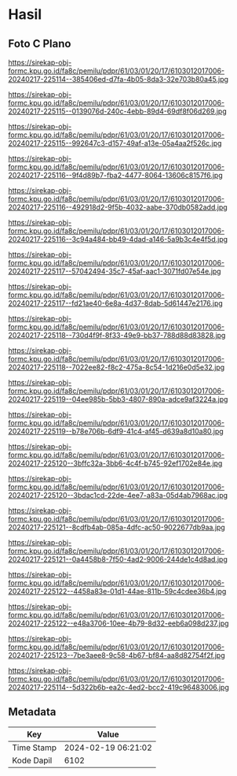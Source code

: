 # Hasil

## Foto C Plano

https://sirekap-obj-formc.kpu.go.id/fa8c/pemilu/pdpr/61/03/01/20/17/6103012017006-20240217-225114--385406ed-d7fa-4b05-8da3-32e703b80a45.jpg

https://sirekap-obj-formc.kpu.go.id/fa8c/pemilu/pdpr/61/03/01/20/17/6103012017006-20240217-225115--0139076d-240c-4ebb-89d4-69df8f06d269.jpg

https://sirekap-obj-formc.kpu.go.id/fa8c/pemilu/pdpr/61/03/01/20/17/6103012017006-20240217-225115--992647c3-d157-49af-a13e-05a4aa2f526c.jpg

https://sirekap-obj-formc.kpu.go.id/fa8c/pemilu/pdpr/61/03/01/20/17/6103012017006-20240217-225116--9f4d89b7-fba2-4477-8064-13606c8157f6.jpg

https://sirekap-obj-formc.kpu.go.id/fa8c/pemilu/pdpr/61/03/01/20/17/6103012017006-20240217-225116--492918d2-9f5b-4032-aabe-370db0582add.jpg

https://sirekap-obj-formc.kpu.go.id/fa8c/pemilu/pdpr/61/03/01/20/17/6103012017006-20240217-225116--3c94a484-bb49-4dad-a146-5a9b3c4e4f5d.jpg

https://sirekap-obj-formc.kpu.go.id/fa8c/pemilu/pdpr/61/03/01/20/17/6103012017006-20240217-225117--57042494-35c7-45af-aac1-3071fd07e54e.jpg

https://sirekap-obj-formc.kpu.go.id/fa8c/pemilu/pdpr/61/03/01/20/17/6103012017006-20240217-225117--fd21ae40-6e8a-4d37-8dab-5d61447e2176.jpg

https://sirekap-obj-formc.kpu.go.id/fa8c/pemilu/pdpr/61/03/01/20/17/6103012017006-20240217-225118--730d4f9f-8f33-49e9-bb37-788d88d83828.jpg

https://sirekap-obj-formc.kpu.go.id/fa8c/pemilu/pdpr/61/03/01/20/17/6103012017006-20240217-225118--7022ee82-f8c2-475a-8c54-1d216e0d5e32.jpg

https://sirekap-obj-formc.kpu.go.id/fa8c/pemilu/pdpr/61/03/01/20/17/6103012017006-20240217-225119--04ee985b-5bb3-4807-890a-adce9af3224a.jpg

https://sirekap-obj-formc.kpu.go.id/fa8c/pemilu/pdpr/61/03/01/20/17/6103012017006-20240217-225119--b78e706b-6df9-41c4-af45-d639a8d10a80.jpg

https://sirekap-obj-formc.kpu.go.id/fa8c/pemilu/pdpr/61/03/01/20/17/6103012017006-20240217-225120--3bffc32a-3bb6-4c4f-b745-92ef1702e84e.jpg

https://sirekap-obj-formc.kpu.go.id/fa8c/pemilu/pdpr/61/03/01/20/17/6103012017006-20240217-225120--3bdac1cd-22de-4ee7-a83a-05d4ab7968ac.jpg

https://sirekap-obj-formc.kpu.go.id/fa8c/pemilu/pdpr/61/03/01/20/17/6103012017006-20240217-225121--8cdfb4ab-085a-4dfc-ac50-9022677db9aa.jpg

https://sirekap-obj-formc.kpu.go.id/fa8c/pemilu/pdpr/61/03/01/20/17/6103012017006-20240217-225121--0a4458b8-7f50-4ad2-9006-244de1c4d8ad.jpg

https://sirekap-obj-formc.kpu.go.id/fa8c/pemilu/pdpr/61/03/01/20/17/6103012017006-20240217-225122--4458a83e-01d1-44ae-811b-59c4cdee36b4.jpg

https://sirekap-obj-formc.kpu.go.id/fa8c/pemilu/pdpr/61/03/01/20/17/6103012017006-20240217-225122--e48a3706-10ee-4b79-8d32-eeb6a098d237.jpg

https://sirekap-obj-formc.kpu.go.id/fa8c/pemilu/pdpr/61/03/01/20/17/6103012017006-20240217-225123--7be3aee8-9c58-4b67-bf84-aa8d82754f2f.jpg

https://sirekap-obj-formc.kpu.go.id/fa8c/pemilu/pdpr/61/03/01/20/17/6103012017006-20240217-225114--5d322b6b-ea2c-4ed2-bcc2-419c96483006.jpg


## Metadata

| Key        | Value               |
| ---------- | ------------------- |
| Time Stamp | 2024-02-19 06:21:02 |
| Kode Dapil | 6102                |



